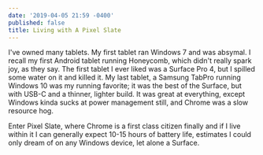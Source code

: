 ```yaml
---
date: '2019-04-05 21:59 -0400'
published: false
title: Living with A Pixel Slate
---
```

I've owned many tablets. My first tablet ran Windows 7 and was absymal. I recall my first Android tablet running Honeycomb, which didn't really spark joy, as they say. The first tablet I ever liked was a Surface Pro 4, but I spilled some water on it and killed it. My last tablet, a Samsung TabPro running Windows 10 was my running favorite; it was the best of the Surface, but with USB-C and a thinner, lighter build. It was great at everything, except Windows kinda sucks at power management still, and Chrome was a slow resource hog. 

Enter Pixel Slate, where Chrome is a first class citizen finally and if I live within it I can generally expect 10-15 hours of battery life, estimates I could only dream of on any Windows device, let alone a Surface.

